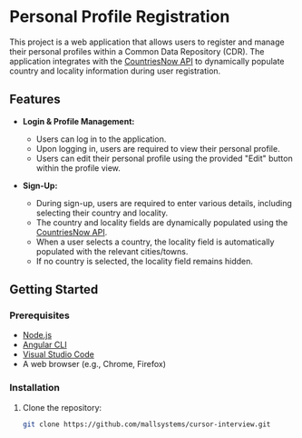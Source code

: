 # Personal Profile Registration
This project is a web application that allows users to register and manage their personal profiles within a Common Data Repository (CDR). The application integrates with the [CountriesNow API](https://countriesnow.space/api/v0.1/countries/) to dynamically populate country and locality information during user registration.

## Features

- **Login & Profile Management:**
  - Users can log in to the application.
  - Upon logging in, users are required to view their personal profile.
  - Users can edit their personal profile using the provided "Edit" button within the profile view.

- **Sign-Up:**
  - During sign-up, users are required to enter various details, including selecting their country and locality.
  - The country and locality fields are dynamically populated using the [CountriesNow API](https://countriesnow.space/api/v0.1/countries/).
  - When a user selects a country, the locality field is automatically populated with the relevant cities/towns.
  - If no country is selected, the locality field remains hidden.

## Getting Started

### Prerequisites

- [Node.js](https://nodejs.org/)
- [Angular CLI](https://v17.angular.io/cli)
- [Visual Studio Code](https://code.visualstudio.com/)
- A web browser (e.g., Chrome, Firefox)

### Installation

1. Clone the repository:

   ```bash
   git clone https://github.com/mallsystems/cursor-interview.git
